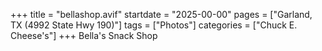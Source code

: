 +++
title = "bellashop.avif"
startdate = "2025-00-00"
pages = ["Garland, TX (4992 State Hwy 190)"]
tags = ["Photos"]
categories = ["Chuck E. Cheese's"]
+++
Bella's Snack Shop
